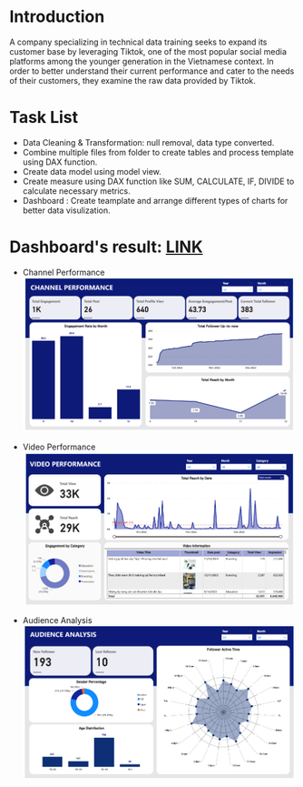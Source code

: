 # Introduction
A company specializing in technical data training seeks to expand its customer base by leveraging Tiktok, one of the most popular social media platforms among the younger generation in the Vietnamese context. In order to better understand their current performance and cater to the needs of their customers, they examine the raw data provided by Tiktok. 

# Task List
- Data Cleaning & Transformation: null removal, data type converted.
- Combine multiple files from folder to create tables and process template using DAX function.
- Create data model using model view.
- Create measure using DAX function like SUM, CALCULATE, IF, DIVIDE to calculate necessary metrics. 
- Dashboard : Create teamplate and arrange different types of charts for better data visulization. 

# Dashboard's result: [LINK](https://app.powerbi.com/view?r=eyJrIjoiMzA4NDJmOTktOTA2Mi00MmE0LWJjNTAtZDRlZDQ4YTMxMmM3IiwidCI6IjQxYWI0MmE5LTM4MWItNDhjZi04YTg1LTcyMDQ2NDkyMjk3NiIsImMiOjEwfQ%3D%3D)
- Channel Performance
![alt text](image.png)

- Video Performance
![alt text](image-1.png)


- Audience Analysis
![alt text](image-2.png)
